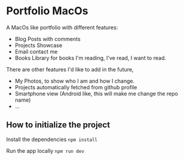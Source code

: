 # Portfolio MacOs

A MacOs like portfolio with different features:
- Blog Posts with comments
- Projects Showcase
- Email contact me
- Books Library for books I'm reading, I've read, I want to read.

There are other features I'd like to add in the future, 

- My Photos, to show who I am and how I change.
- Projects automatically fetched from github profile
- Smartphone view (Android like, this will make me change the repo name)
- ...


## How to initialize the project

Install the dependencies
```npm install```

Run the app locally
```npm run dev```
